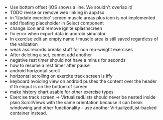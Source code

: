 - Use bottom offset (iOS shows a line. We souldn't overlap it)
- TODO revise or remove web linking in app.tsx
- in 'Update exercice' screen muscle areas plus icon is not implemented
- add floating placeholder in Select component
- change icon and remove ignite splashscreen
- fix error when export data in android simulator
- In exercise edit an empty name / muscle area is still saved regardless of the validation
- weak ass records breaks stuff for non rep-weight exercises
- After deleting a set, cannot add another
- negative rest timer should not have a minus for seconds
- how to resume a rest timer after pause
- android horizontal scroll
- horizontal scrolling on exercite track screen is iffy
- keyboard avoiding view on android pushes the content over the header if th einput is on the bottom of screen
- make history chart usable for other exercise types
- Exercise track screen ->  VirtualizedLists should never be nested inside plain ScrollViews with the same orientation because it can break windowing and other functionality - use another VirtualizedList-backed container instead. 
